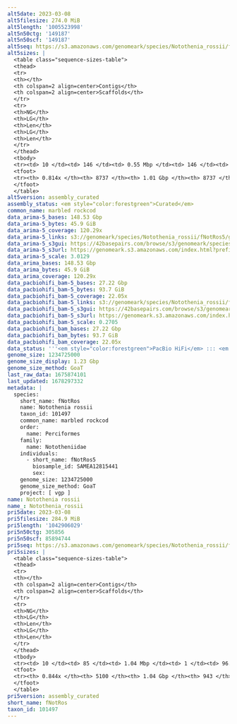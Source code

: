 ```yaml
---
alt5date: 2023-03-08
alt5filesize: 274.0 MiB
alt5length: '1005523998'
alt5n50ctg: '149187'
alt5n50scf: '149187'
alt5seq: https://s3.amazonaws.com/genomeark/species/Notothenia_rossii/fNotRos5/assembly_curated/fNotRos5.alt.cur.20230308.fasta.gz
alt5sizes: |
  <table class="sequence-sizes-table">
  <thead>
  <tr>
  <th></th>
  <th colspan=2 align=center>Contigs</th>
  <th colspan=2 align=center>Scaffolds</th>
  </tr>
  <tr>
  <th>NG</th>
  <th>LG</th>
  <th>Len</th>
  <th>LG</th>
  <th>Len</th>
  </tr>
  </thead>
  <tbody>
  <tr><td> 10 </td><td> 146 </td><td> 0.55 Mbp </td><td> 146 </td><td> 0.55 Mbp </td></tr><tr><td> 20 </td><td> 427 </td><td> 365.16 Kbp </td><td> 427 </td><td> 365.16 Kbp </td></tr><tr><td> 30 </td><td> 817 </td><td> 275.38 Kbp </td><td> 817 </td><td> 275.38 Kbp </td></tr><tr><td> 40 </td><td> 1341 </td><td> 203.00 Kbp </td><td> 1341 </td><td> 203.00 Kbp </td></tr><tr style="background-color:#cccccc;"><td> 50 </td><td> 2049 </td><td> 149.19 Kbp </td><td> 2049 </td><td> 149.19 Kbp </td></tr><tr><td> 60 </td><td> 3038 </td><td> 103.61 Kbp </td><td> 3038 </td><td> 103.61 Kbp </td></tr><tr><td> 70 </td><td> 4580 </td><td> 61.33 Kbp </td><td> 4580 </td><td> 61.33 Kbp </td></tr><tr><td> 80 </td><td> 7743 </td><td> 22.77 Kbp </td><td> 7743 </td><td> 22.77 Kbp </td></tr><tr><td> 90 </td><td> 0 </td><td>  </td><td> 0 </td><td>  </td></tr><tr><td> 100 </td><td> 0 </td><td>  </td><td> 0 </td><td>  </td></tr></tbody>
  <tfoot>
  <tr><th> 0.814x </th><th> 8737 </th><th> 1.01 Gbp </th><th> 8737 </th><th> 1.01 Gbp </th></tr>
  </tfoot>
  </table>
alt5version: assembly_curated
assembly_status: <em style="color:forestgreen">Curated</em>
common_name: marbled rockcod
data_arima-5_bases: 148.53 Gbp
data_arima-5_bytes: 45.9 GiB
data_arima-5_coverage: 120.29x
data_arima-5_links: s3://genomeark/species/Notothenia_rossii/fNotRos5/genomic_data/arima/<br>
data_arima-5_s3gui: https://42basepairs.com/browse/s3/genomeark/species/Notothenia_rossii/fNotRos5/genomic_data/arima/
data_arima-5_s3url: https://genomeark.s3.amazonaws.com/index.html?prefix=species/Notothenia_rossii/fNotRos5/genomic_data/arima/
data_arima-5_scale: 3.0129
data_arima_bases: 148.53 Gbp
data_arima_bytes: 45.9 GiB
data_arima_coverage: 120.29x
data_pacbiohifi_bam-5_bases: 27.22 Gbp
data_pacbiohifi_bam-5_bytes: 93.7 GiB
data_pacbiohifi_bam-5_coverage: 22.05x
data_pacbiohifi_bam-5_links: s3://genomeark/species/Notothenia_rossii/fNotRos5/genomic_data/pacbio_hifi/<br>
data_pacbiohifi_bam-5_s3gui: https://42basepairs.com/browse/s3/genomeark/species/Notothenia_rossii/fNotRos5/genomic_data/pacbio_hifi/
data_pacbiohifi_bam-5_s3url: https://genomeark.s3.amazonaws.com/index.html?prefix=species/Notothenia_rossii/fNotRos5/genomic_data/pacbio_hifi/
data_pacbiohifi_bam-5_scale: 0.2705
data_pacbiohifi_bam_bases: 27.22 Gbp
data_pacbiohifi_bam_bytes: 93.7 GiB
data_pacbiohifi_bam_coverage: 22.05x
data_status: '''<em style="color:forestgreen">PacBio HiFi</em> ::: <em style="color:forestgreen">Arima</em>'''
genome_size: 1234725000
genome_size_display: 1.23 Gbp
genome_size_method: GoaT
last_raw_data: 1675874101
last_updated: 1678297332
metadata: |
  species:
    short_name: fNotRos
    name: Notothenia rossii
    taxon_id: 101497
    common_name: marbled rockcod
    order:
      name: Perciformes
    family:
      name: Nototheniidae
    individuals:
      - short_name: fNotRos5
        biosample_id: SAMEA12815441
        sex:
    genome_size: 1234725000
    genome_size_method: GoaT
    project: [ vgp ]
name: Notothenia rossii
name_: Notothenia_rossii
pri5date: 2023-03-08
pri5filesize: 284.9 MiB
pri5length: '1042906029'
pri5n50ctg: 305856
pri5n50scf: 85894744
pri5seq: https://s3.amazonaws.com/genomeark/species/Notothenia_rossii/fNotRos5/assembly_curated/fNotRos5.pri.cur.20230308.fasta.gz
pri5sizes: |
  <table class="sequence-sizes-table">
  <thead>
  <tr>
  <th></th>
  <th colspan=2 align=center>Contigs</th>
  <th colspan=2 align=center>Scaffolds</th>
  </tr>
  <tr>
  <th>NG</th>
  <th>LG</th>
  <th>Len</th>
  <th>LG</th>
  <th>Len</th>
  </tr>
  </thead>
  <tbody>
  <tr><td> 10 </td><td> 85 </td><td> 1.04 Mbp </td><td> 1 </td><td> 96.85 Mbp </td></tr><tr><td> 20 </td><td> 232 </td><td> 0.70 Mbp </td><td> 2 </td><td> 96.53 Mbp </td></tr><tr><td> 30 </td><td> 435 </td><td> 0.54 Mbp </td><td> 3 </td><td> 96.43 Mbp </td></tr><tr><td> 40 </td><td> 700 </td><td> 406.00 Kbp </td><td> 5 </td><td> 89.68 Mbp </td></tr><tr style="background-color:#cccccc;"><td> 50 </td><td> 1050 </td><td style="background-color:#ff8888;"> 305.86 Kbp </td><td> 6 </td><td style="background-color:#88ff88;"> 85.89 Mbp </td></tr><tr><td> 60 </td><td> 1520 </td><td> 222.29 Kbp </td><td> 8 </td><td> 82.49 Mbp </td></tr><tr><td> 70 </td><td> 2206 </td><td> 145.33 Kbp </td><td> 9 </td><td> 65.36 Mbp </td></tr><tr><td> 80 </td><td> 3418 </td><td> 66.19 Kbp </td><td> 18 </td><td> 1.60 Mbp </td></tr><tr><td> 90 </td><td> 0 </td><td>  </td><td> 0 </td><td>  </td></tr><tr><td> 100 </td><td> 0 </td><td>  </td><td> 0 </td><td>  </td></tr></tbody>
  <tfoot>
  <tr><th> 0.844x </th><th> 5100 </th><th> 1.04 Gbp </th><th> 943 </th><th> 1.04 Gbp </th></tr>
  </tfoot>
  </table>
pri5version: assembly_curated
short_name: fNotRos
taxon_id: 101497
---
```

